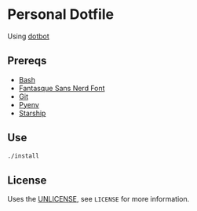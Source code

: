 # Personal Dotfile

Using [dotbot](https://github.com/anishathalye/dotbot)

## Prereqs
- [Bash](https://www.gnu.org/software/bash/)
- [Fantasque Sans Nerd Font](https://github.com/ryanoasis/nerd-fonts/tree/master/patched-fonts/FantasqueSansMono)
- [Git](https://git-scm.com)
- [Pyenv](https://github.com/pyenv/pyenv)
- [Starship](https://starship.rs/)

## Use
```sh
./install
```

## License
Uses the [UNLICENSE](https://unlicense.org), see `LICENSE` for more information.
